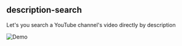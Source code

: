 ## description-search
Let's you search a YouTube channel's video directly by description

![Demo](https://drive.google.com/file/d/1TwCOqimpB_TymMGokfERwtjgAhkov99O/view?usp=sharing)